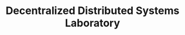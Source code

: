---
title: Decentralized Distributed Systems Laboratory

description: |
  The DEDIS team is working on projects related to large-scale collective authorities (cothorities), which distribute trust among a number of independent parties to allow scalable self-organizing communities.

people:
  - bryan-ford


layout: project
last-updated: 2019-11-04
link: "https://www.epfl.ch/labs/dedis/"
---
